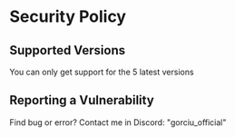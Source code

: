 # Security Policy

## Supported Versions

You can only get support for the 5 latest versions 

## Reporting a Vulnerability

Find bug or error? Contact me in Discord: "gorciu_official"
